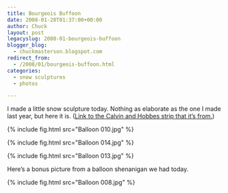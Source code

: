 ```yaml
---
title: Bourgeois Buffoon
date: 2008-01-28T01:37:00+00:00
author: Chuck
layout: post
legacyslug: 2008-01-bourgeois-buffoon
blogger_blog:
  - chuckmasterson.blogspot.com
redirect_from:
  - /2008/01/bourgeois-buffoon.html
categories:
  - snow sculptures
  - photos

---
```


I made a little snow sculpture today. Nothing as elaborate as the one I made
last year, but here it is. ([Link to the Calvin and Hobbes strip that it’s
from.](http://www.chase3000.com/userpages/calvinhobbes/Buffoon.gif))

{% include fig.html src="Balloon 010.jpg" %}

{% include fig.html src="Balloon 014.jpg" %}  

{% include fig.html src="Balloon 013.jpg" %} 

Here’s a bonus picture from a balloon shenanigan we had today.

{% include fig.html src="Balloon 008.jpg" %}


